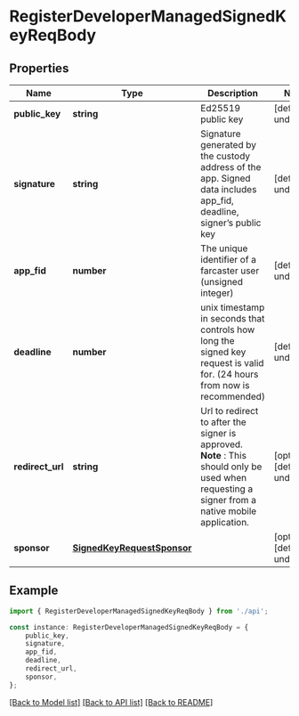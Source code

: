 # RegisterDeveloperManagedSignedKeyReqBody


## Properties

Name | Type | Description | Notes
------------ | ------------- | ------------- | -------------
**public_key** | **string** | Ed25519 public key | [default to undefined]
**signature** | **string** | Signature generated by the custody address of the app. Signed data includes app_fid, deadline, signer’s public key | [default to undefined]
**app_fid** | **number** | The unique identifier of a farcaster user (unsigned integer) | [default to undefined]
**deadline** | **number** | unix timestamp in seconds that controls how long the signed key request is valid for. (24 hours from now is recommended) | [default to undefined]
**redirect_url** | **string** | Url to redirect to after the signer is approved.  **Note** : This should only be used when requesting a signer from a native mobile application.  | [optional] [default to undefined]
**sponsor** | [**SignedKeyRequestSponsor**](SignedKeyRequestSponsor.md) |  | [optional] [default to undefined]

## Example

```typescript
import { RegisterDeveloperManagedSignedKeyReqBody } from './api';

const instance: RegisterDeveloperManagedSignedKeyReqBody = {
    public_key,
    signature,
    app_fid,
    deadline,
    redirect_url,
    sponsor,
};
```

[[Back to Model list]](../README.md#documentation-for-models) [[Back to API list]](../README.md#documentation-for-api-endpoints) [[Back to README]](../README.md)
